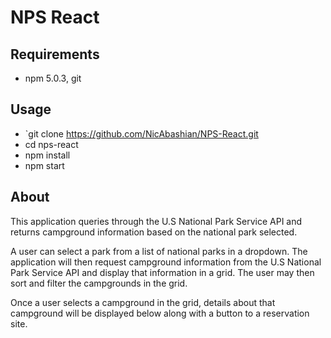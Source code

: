 # NPS React

## Requirements
 - npm 5.0.3, git

## Usage
* `git clone https://github.com/NicAbashian/NPS-React.git
* cd nps-react
* npm install
* npm start

## About
This application queries through the U.S National Park Service API and returns campground information based on the national park selected.

A user can select a park from a list of national parks in a dropdown. The application will then request campground information from the U.S National Park Service API and display that information in a grid. The user may then sort and filter the campgrounds in the grid.

Once a user selects a campground in the grid, details about that campground will be displayed below along with a button to a reservation site.